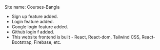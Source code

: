 Site name: Courses-Bangla
* Sign up feature added.
* Login feature added.
* Google login feature added.
* Github login f added.
* This website frontend is built  - React,  React-dom, Tailwind CSS, React-Bootstrap, Firebase, etc.